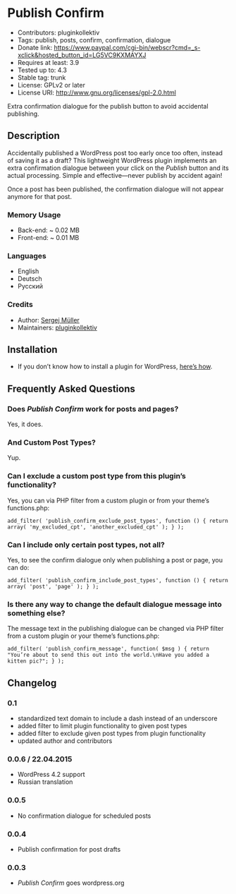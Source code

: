 # Publish Confirm #
* Contributors:      pluginkollektiv
* Tags:              publish, posts, confirm, confirmation, dialogue
* Donate link:       https://www.paypal.com/cgi-bin/webscr?cmd=_s-xclick&hosted_button_id=LG5VC9KXMAYXJ
* Requires at least: 3.9
* Tested up to:      4.3
* Stable tag:        trunk
* License:           GPLv2 or later
* License URI:       http://www.gnu.org/licenses/gpl-2.0.html


Extra confirmation dialogue for the publish button to avoid accidental publishing.


## Description ##
Accidentally published a WordPress post too early once too often, instead of saving it as a draft? This lightweight WordPress plugin implements an extra confirmation dialogue between your click on the *Publish* button and its actual processing. Simple and effective—never publish by accident again!

Once a post has been published, the confirmation dialogue will not appear anymore for that post.


### Memory Usage ###
* Back-end: ~ 0.02 MB
* Front-end: ~ 0.01 MB


### Languages ###
* English
* Deutsch
* Русский


### Credits ###
* Author: [Sergej Müller](https://sergejmueller.github.io/)
* Maintainers: [pluginkollektiv](http://pluginkollektiv.org/)


## Installation ##
* If you don’t know how to install a plugin for WordPress, [here’s how](http://codex.wordpress.org/Managing_Plugins#Installing_Plugins).


## Frequently Asked Questions ##
### Does _Publish Confirm_ work for posts and pages? ###
Yes, it does.

### And Custom Post Types? ###
Yup.

### Can I exclude a custom post type from this plugin’s functionality? ###
Yes, you can via PHP filter from a custom plugin or from your theme’s functions.php:

`add_filter(
	'publish_confirm_exclude_post_types',
	function () {
		return array( 'my_excluded_cpt', 'another_excluded_cpt' );
	}
);`

### Can I include only certain post types, not all? ###
Yes, to see the confirm dialogue only when publishing a post or page, you can do:

`add_filter(
	'publish_confirm_include_post_types',
	function () {
		return array( 'post', 'page' );
	}
);`

### Is there any way to change the default dialogue message into something else? ###
The message text in the publishing dialogue can be changed via PHP filter from a custom plugin or your theme’s functions.php:

`add_filter(
    'publish_confirm_message',
    function( $msg ) {
        return "You’re about to send this out into the world.\nHave you added a kitten pic?";
    }
);`


## Changelog ##
### 0.1 ###
* standardized text domain to include a dash instead of an underscore
* added filter to limit plugin functionality to given post types
* added filter to exclude given post types from plugin functionality
* updated author and contributors

### 0.0.6 / 22.04.2015 ###
* WordPress 4.2 support
* Russian translation

### 0.0.5 ###
* No confirmation dialogue for scheduled posts

### 0.0.4 ###
* Publish confirmation for post drafts

### 0.0.3 ###
* *Publish Confirm* goes wordpress.org
